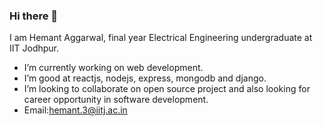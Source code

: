 ### Hi there 👋

<!--
**Hemantaggarwa/Hemantaggarwa** is a ✨ _special_ ✨ repository because its `README.md` (this file) appears on your GitHub profile. -->

I am Hemant Aggarwal, final year Electrical Engineering undergraduate at IIT Jodhpur.

- I’m currently working on web development.
- I’m good at reactjs, nodejs, express, mongodb and django.
- I’m looking to collaborate on open source project and also looking for career opportunity in software development.
- Email:hemant.3@iitj.ac.in
